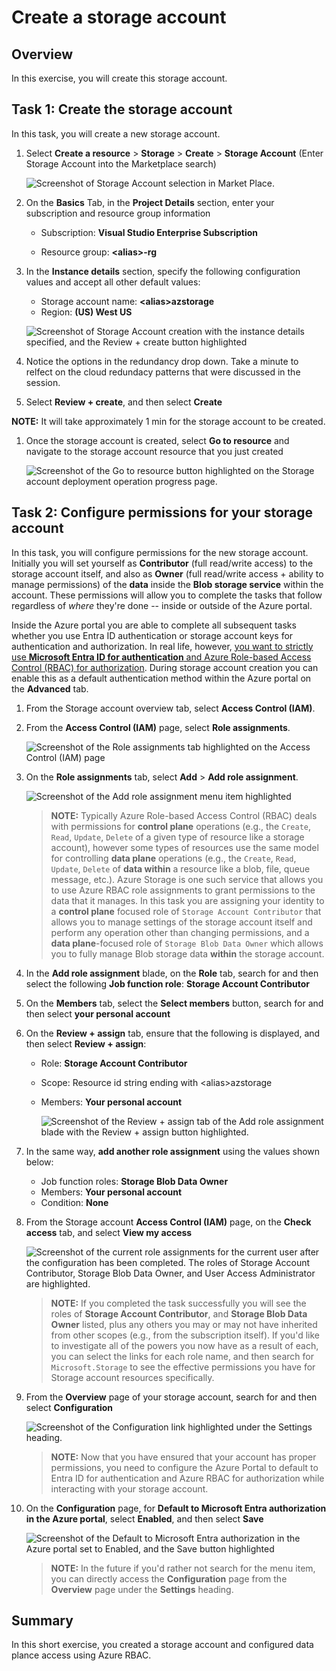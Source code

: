 # Create a storage account

## Overview

In this exercise, you will create this storage account.

## Task 1: Create the storage account

In this task, you will create a new storage account.

1. Select __Create a resource__ > __Storage__ > __Create__ > __Storage Account__ (Enter Storage Account into the Marketplace search)
	
	![Screenshot of Storage Account selection in Market Place.](img/storage-account-marketplace.png)

1. On the **Basics** Tab, in the **Project Details** section,  enter your subscription and resource group information

    - Subscription: __Visual Studio Enterprise Subscription__

    - Resource group: __\<alias\>-rg__

1. In the __Instance details__ section, specify the following configuration values and accept all other default values:

	- Storage account name: __\<alias\>azstorage__
	- Region: __(US) West US__

	![](img/storage-account-instance-details.png "Screenshot of Storage Account creation with the instance details specified, and the Review + create button highlighted")

1. Notice the options in the redundancy drop down. Take a minute to relfect on the cloud redundacy patterns that were discussed in the session.

1. Select **Review + create**, and then select **Create**



 **NOTE:** It will take approximately 1 min for the storage account to be created.

1. Once the storage account is created, select **Go to resource** and navigate to the storage account resource that you just created

	![](img/storage-account-go-to-resource.png "Screenshot of the Go to resource button highlighted on the Storage account deployment operation progress page.")

## Task 2: Configure permissions for your storage account

In this task, you will configure permissions for the new storage account. Initially you will set yourself as  **Contributor** (full read/write access) to the storage account itself, 
and also as **Owner** (full read/write access + ability to manage permissions) of the **data** inside the **Blob storage service** within the account. 
These permissions will allow you to complete the tasks that follow regardless of *where* they're done -- inside or outside of the Azure portal.

Inside the Azure portal you are able to complete all subsequent tasks whether you use Entra ID authentication or storage account keys for authentication and authorization. 
In real life, however, [you want to strictly use **Microsoft Entra ID for authentication** and Azure Role-based Access Control (RBAC) for
 authorization](https://learn.microsoft.com/en-us/azure/storage/blobs/authorize-data-operations-portal#use-your-microsoft-entra-account). 
 During storage account creation you can enable this as a default authentication method within the Azure portal on the **Advanced** tab.

1. From the Storage account overview tab, select **Access Control (IAM)**.

1. From the **Access Control (IAM)** page, select **Role assignments**.

	![](img/role-assignments-tab.png "Screenshot of the Role assignments tab highlighted on the Access Control (IAM) page")

1. On the **Role assignments** tab, select **Add** > **Add role assignment**.

	![](img/storage-add-role-assignment.png "Screenshot of the Add role assignment menu item highlighted")

	> **NOTE:** Typically Azure Role-based Access Control (RBAC) deals with permissions for **control plane** operations 
	(e.g., the `Create`, `Read`, `Update`, `Delete` of a given type of resource like a storage account), however some types of resources use the same model for controlling
	 **data plane** operations (e.g., the `Create`, `Read`, `Update`, `Delete` of **data within** a resource like a blob, file, queue message, etc.). 
	 Azure Storage is one such service that allows you to use Azure RBAC role assignments to grant permissions to the data that it manages. In this task you are assigning your identity to a 
	**control plane** focused role of `Storage Account Contributor` that allows you to manage settings of the storage account itself 
	and perform any operation other than changing permissions, and a **data plane**-focused role of `Storage Blob Data Owner` which allows you to fully manage Blob storage data **within** the storage account.

1. In the **Add role assignment** blade, on the **Role** tab, search for and then select the following **Job function role**: **Storage Account Contributor**

1. On the **Members** tab, select the **Select members** button, search for and then select **your personal account**

1. On the **Review + assign** tab, ensure that the following is displayed, and then select **Review + assign**:
	- Role: **Storage Account Contributor**
	- Scope: Resource id string ending with \<alias\>azstorage
	- Members: **Your personal account**

		![](img/review-role-assignment.png "Screenshot of the Review + assign tab of the Add role assignment blade with the Review + assign button highlighted.")

1. In the same way, **add another role assignment** using the values shown below:
	- Job function roles: **Storage Blob Data Owner**
	- Members: **Your personal account**
	- Condition: **None**

1. From the Storage account **Access Control (IAM)** page, on the **Check access** tab, and select **View my access**

	![](img/final-role-assignments.png "Screenshot of the current role assignments for the current user after the configuration has been completed. The roles of Storage Account Contributor, Storage Blob Data Owner, and User Access Administrator are highlighted.")

	> **NOTE:** If you completed the task successfully you will see the roles of **Storage Account Contributor**, and **Storage Blob Data Owner** listed, 
	plus any others you may or may not have inherited from other scopes (e.g., from the subscription itself). If you'd like to investigate all of the powers you now have
	 as a result of each, you can select the links for each role name, and then search for `Microsoft.Storage` to see the effective permissions you have for Storage account resources specifically.

1. From the **Overview** page of your storage account, search for and then select **Configuration**

	![](img/storage-account-configuration.png "Screenshot of the Configuration link highlighted under the Settings heading.")

	> **NOTE:** Now that you have ensured that your account has proper permissions, you need to configure the Azure Portal to default to Entra ID for authentication and Azure RBAC for authorization while interacting with your storage account.

1. On the **Configuration** page, for **Default to Microsoft Entra authorization in the Azure portal**, select **Enabled**, and then select **Save**

	![](img/default-to-entra-id-azure-portal.png "Screenshot of the Default to Microsoft Entra authorization in the Azure portal set to Enabled, and the Save button highlighted")

	> **NOTE:** In the future if you'd rather not search for the menu item, you can directly access the **Configuration** page from the **Overview** page under the **Settings** heading.

## Summary

In this short exercise, you created a storage account and configured data plance access using Azure RBAC.